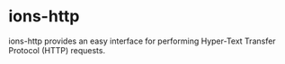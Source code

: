 # ions-http

ions-http provides an easy interface for performing Hyper-Text Transfer Protocol (HTTP) requests.
